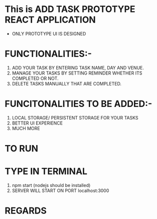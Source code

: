 # This is ADD TASK PROTOTYPE REACT APPLICATION

- ONLY PROTOTYPE UI IS DESIGNED

# FUNCTIONALITIES:-

1. ADD YOUR TASK BY ENTERING TASK NAME, DAY AND VENUE.
2. MANAGE YOUR TASKS BY SETTING REMINDER WHETHER ITS COMPLETED OR NOT.
3. DELETE TASKS MANUALLY THAT ARE COMPLETED.

# FUNCITONALITIES TO BE ADDED:-

1. LOCAL STORAGE/ PERSISTENT STORAGE FOR YOUR TASKS
2. BETTER UI EXPERIENCE
3. MUCH MORE

# TO RUN

# TYPE IN TERMINAL

1. npm start (nodejs should be installed)
2. SERVER WILL START ON PORT localhost:3000

# REGARDS
